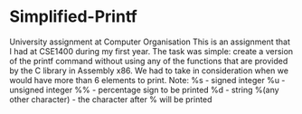 # Simplified-Printf
University assignment at Computer Organisation
This is an assignment that I had at CSE1400 during my first year. 
The task was simple: create a version of the printf command without using any of the functions that are provided by the C library in Assembly x86.
We had to take in consideration when we would have more than 6 elements to print.
Note: %s - signed integer
      %u - unsigned integer
      %% - percentage sign to be printed
      %d - string
      %(any other character) - the character after % will be printed
